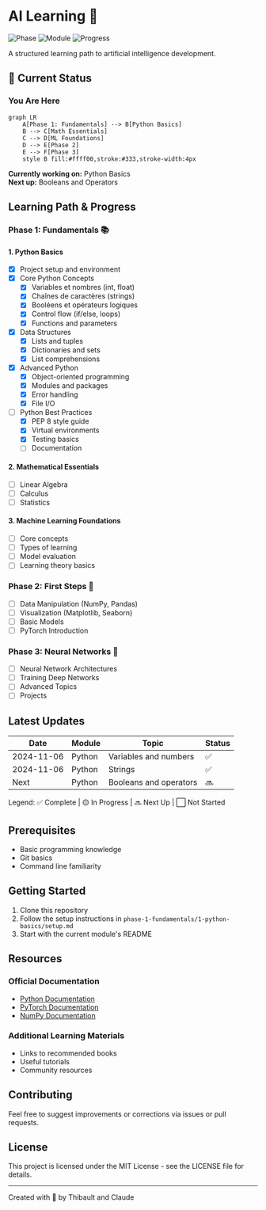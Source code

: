 # AI Learning 🚀

![Phase](https://img.shields.io/badge/Phase-1/3-blue)
![Module](https://img.shields.io/badge/Module-Python%20Basics-yellow)
![Progress](https://img.shields.io/badge/Progress-1%25-green)

A structured learning path to artificial intelligence development.

## 📍 Current Status

### You Are Here

```mermaid
graph LR
    A[Phase 1: Fundamentals] --> B[Python Basics]
    B --> C[Math Essentials]
    C --> D[ML Foundations]
    D --> E[Phase 2]
    E --> F[Phase 3]
    style B fill:#ffff00,stroke:#333,stroke-width:4px
```

**Currently working on:** Python Basics  
**Next up:** Booleans and Operators

## Learning Path & Progress

### Phase 1: Fundamentals 📚

#### 1. Python Basics

- [x] Project setup and environment
- [x] Core Python Concepts
  - [x] Variables et nombres (int, float)
  - [x] Chaînes de caractères (strings)
  - [x] Booléens et opérateurs logiques
  - [x] Control flow (if/else, loops)
  - [x] Functions and parameters
- [x] Data Structures
  - [x] Lists and tuples
  - [x] Dictionaries and sets
  - [x] List comprehensions
- [x] Advanced Python
  - [x] Object-oriented programming
  - [x] Modules and packages
  - [x] Error handling
  - [x] File I/O
- [ ] Python Best Practices
  - [x] PEP 8 style guide
  - [x] Virtual environments
  - [x] Testing basics
  - [ ] Documentation

#### 2. Mathematical Essentials

- [ ] Linear Algebra
- [ ] Calculus
- [ ] Statistics

#### 3. Machine Learning Foundations

- [ ] Core concepts
- [ ] Types of learning
- [ ] Model evaluation
- [ ] Learning theory basics

### Phase 2: First Steps 🌱

- [ ] Data Manipulation (NumPy, Pandas)
- [ ] Visualization (Matplotlib, Seaborn)
- [ ] Basic Models
- [ ] PyTorch Introduction

### Phase 3: Neural Networks 🧠

- [ ] Neural Network Architectures
- [ ] Training Deep Networks
- [ ] Advanced Topics
- [ ] Projects

## Latest Updates

| Date       | Module | Topic                  | Status |
| ---------- | ------ | ---------------------- | ------ |
| 2024-11-06 | Python | Variables and numbers  | ✅     |
| 2024-11-06 | Python | Strings                | ✅     |
| Next       | Python | Booleans and operators | 🔜     |

Legend: ✅ Complete | 🟡 In Progress | 🔜 Next Up | ⬜ Not Started

## Prerequisites

- Basic programming knowledge
- Git basics
- Command line familiarity

## Getting Started

1. Clone this repository
2. Follow the setup instructions in `phase-1-fundamentals/1-python-basics/setup.md`
3. Start with the current module's README

## Resources

### Official Documentation

- [Python Documentation](https://docs.python.org/3/)
- [PyTorch Documentation](https://pytorch.org/docs/)
- [NumPy Documentation](https://numpy.org/doc/)

### Additional Learning Materials

- Links to recommended books
- Useful tutorials
- Community resources

## Contributing

Feel free to suggest improvements or corrections via issues or pull requests.

## License

This project is licensed under the MIT License - see the LICENSE file for details.

---

Created with 💜 by Thibault and Claude
